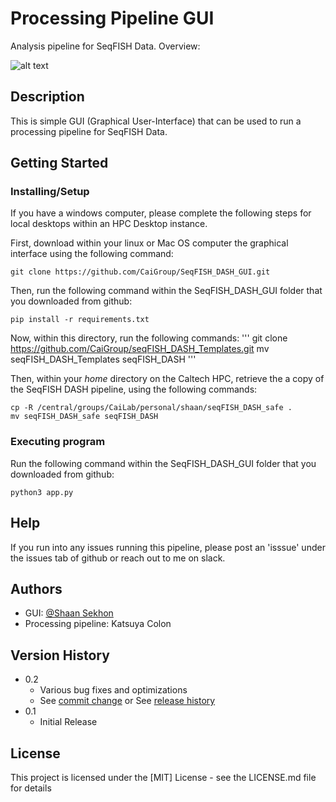 # Processing Pipeline GUI

Analysis pipeline for SeqFISH Data. Overview:

![alt text](view.png)

## Description

This is simple GUI (Graphical User-Interface) that can be used to run a processing pipeline for SeqFISH Data.
## Getting Started



### Installing/Setup

If you have a windows computer, please complete the following steps for local desktops within an HPC Desktop instance. 

First, download within your linux or Mac OS computer the graphical interface using the following command:
```
git clone https://github.com/CaiGroup/SeqFISH_DASH_GUI.git
```
Then, run the following command within the SeqFISH_DASH_GUI folder that you downloaded from github:
```
pip install -r requirements.txt
```
Now, within this directory, run the following commands:
'''
git clone https://github.com/CaiGroup/seqFISH_DASH_Templates.git
mv seqFISH_DASH_Templates seqFISH_DASH
'''

Then, within your *home* directory on the Caltech HPC, retrieve the a copy of the SeqFISH DASH pipeline, using the following commands:

```
cp -R /central/groups/CaiLab/personal/shaan/seqFISH_DASH_safe .
mv seqFISH_DASH_safe seqFISH_DASH
```

### Executing program

Run the following command within the SeqFISH_DASH_GUI folder that you downloaded from github:
```
python3 app.py
```
## Help

If you run into any issues running this pipeline, please post an 'isssue' under the issues tab of github or reach out to me on slack.

## Authors


* GUI: [@Shaan Sekhon](https://www.linkedin.com/in/shaan-sekhon-1a217b154/)
* Processing pipeline: Katsuya Colon

## Version History

* 0.2
    * Various bug fixes and optimizations
    * See [commit change]() or See [release history]()
* 0.1
    * Initial Release

## License

This project is licensed under the [MIT] License - see the LICENSE.md file for details

